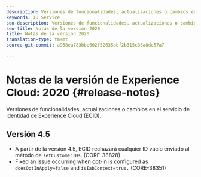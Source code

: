 ```yaml
---
description: Versiones de funcionalidades, actualizaciones o cambios en el servicio de identidad de Experience Cloud.
keywords: ID Service
seo-description: Versiones de funcionalidades, actualizaciones o cambios en el servicio de identidad de Experience Cloud.
seo-title: Notas de la versión 2020
title: Notas de la versión 2020
translation-type: tm+mt
source-git-commit: a958ea783bbe602f52635bbf2b315c85a8de57a7

---
```



# Notas de la versión de Experience Cloud: 2020 {#release-notes}

Versiones de funcionalidades, actualizaciones o cambios en el servicio de identidad de Experience Cloud (ECID).

## Versión 4.5

* A partir de la versión 4.5, ECID rechazará cualquier ID vacío enviado al método de `setCustomerIDs`. (CORE-38828)
* Fixed an issue occurring when opt-in is configured as `doesOptInApply=false` and `isIabContext=true.` (CORE-38351)
